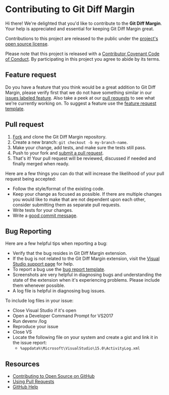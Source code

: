 [fork]: https://github.com/laurentkempe/GitDiffMargin/fork
[pr]: https://github.com/laurentkempe/GitDiffMargin/compare

# Contributing to Git Diff Margin

Hi there! We're delighted that you'd like to contribute to the **Git Diff Margin**. Your help is appreciated and essential for keeping Git Diff Margin great.

Contributions to this project are released to the public under the [project's open source license](LICENSE.md).

Please note that this project is released with a [Contributor Covenant Code of Conduct](CODE_OF_CONDUCT.md). By participating in this project you agree to abide by its terms.

## Feature request
Do you have a feature that you think would be a great addition to Git Diff Margin, please verify first that we do not have something similar in our [issues labeled feature](https://github.com/laurentkempe/GitDiffMargin/issues?q=is%3Aissue+is%3Aopen+label%3Afeature).
Also take a peek at our [pull requests](https://github.com/laurentkempe/GitDiffMargin/pulls) to see what we're currently working on. 
To suggest a feature use the [feature request template](https://github.com/laurentkempe/GitDiffMargin/issues/new?assignees=&labels=&template=feature_request.md&title=).

## Pull request
1. [Fork][] and clone the Git Diff Margin repository.
2. Create a new branch: `git checkout -b my-branch-name`.
3. Make your change, add tests, and make sure the tests still pass.
4. Push to your fork and [submit a pull request][pr].
5. That's it! Your pull request will be reviewed, discussed if needed and finally merged when ready.

Here are a few things you can do that will increase the likelihood of your pull request being accepted:

- Follow the style/format of the existing code.
- Keep your change as focused as possible. If there are multiple changes you would like to make that are not dependent upon each other, consider submitting them as separate pull requests.
- Write tests for your changes.
- Write a [good commit message](http://tbaggery.com/2008/04/19/a-note-about-git-commit-messages.html).

## Bug Reporting

Here are a few helpful tips when reporting a bug:

- Verify that the bug resides in Git Diff Margin extension.
- If the bug is not related to the Git Diff Margin extension, visit the [Visual Studio support page](https://www.visualstudio.com/support/support-overview-vs) for help.
- To report a bug use the [bug report template](https://github.com/laurentkempe/GitDiffMargin/issues/new?assignees=&labels=bug&template=bug_report.md&title=).
- Screenshots are very helpful in diagnosing bugs and understanding the state of the extension when it's experiencing problems. Please include them whenever possible.
- A log file is helpful in diagnosing bug issues. 

To include log files in your issue:
* Close Visual Studio if it's open
* Open a Developer Command Prompt for VS2017
* Run devenv /log
* Reproduce your issue
* Close VS
* Locate the following file on your system and create a gist and link it in the issue report:
  - `%appdata%\Microsoft\VisualStudio\15.0\ActivityLog.xml`


## Resources

- [Contributing to Open Source on GitHub](https://guides.github.com/activities/contributing-to-open-source/)
- [Using Pull Requests](https://help.github.com/articles/using-pull-requests/)
- [GitHub Help](https://help.github.com)
